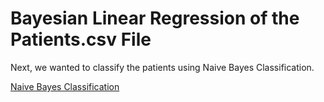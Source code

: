 # Bayesian Linear Regression of the Patients.csv File



Next, we wanted to classify the patients using Naive Bayes Classification. 

[Naive Bayes Classification](https://github.com/EvaGostiuk/MAT4376-project-2-team-3/tree/master/PATIENTS_DataSet)
